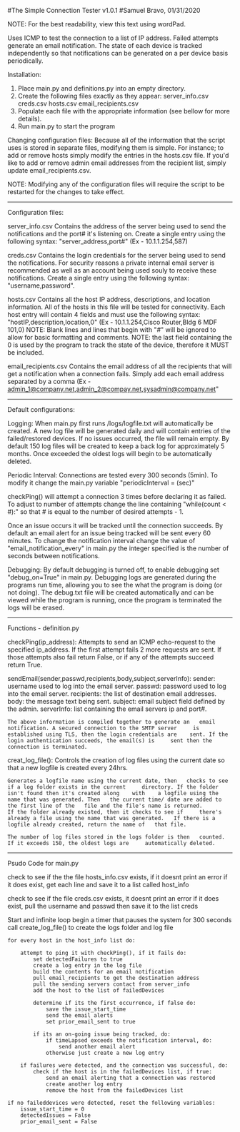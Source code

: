 #The Simple Connection Tester v1.0.1
#Samuel Bravo, 01/31/2020

NOTE: For the best readability, view this text using wordPad.

Uses ICMP to test the connection to a list of IP address. Failed attempts generate an email notification. The state of each device is tracked independently so that notifications can be generated on a per device basis periodically.

Installation:
  1. Place main.py and definitions.py into an empty directory.
  2. Create the following files exactly as they appear:
	server_info.csv
	creds.csv
	hosts.csv
	email_recipients.csv
  3. Populate each file with the appropriate information (see  	bellow for more details).
  4. Run main.py to start the program

Changing configuration files:
Because all of the information that the script uses is stored in separate files, modifying them is simple. For instance; to add or remove hosts simply modify the entries in the hosts.csv file. If you'd like to add or remove admin email addresses from the recipient list, simply update email_recipients.csv. 

NOTE: Modifying any of the configuration files will require the script to be restarted for the changes to take effect.

-----------------------------------------------------------------

Configuration files:

server_info.csv
 Contains the address of the server being used to send the notifications and the port# it's listening on. Create a single entry using the following syntax: "server_address,port#" (Ex - 10.1.1.254,587)

creds.csv 
Contains the login credentials for the server being used to send the notifications. For security reasons a private internal email server is recommended as well as an account being used souly to receive these notifications. Create a single entry using the following syntax: "username,password".

hosts.csv 
Contains all the host IP address, descriptions, and location information. All of the hosts in this file will be tested for connectivity. Each host entry will contain 4 fields and must use the following syntax: "hostIP,description,location,0" (Ex - 10.1.1.254,Cisco Router,Bldg 6 MDF 101,0)
NOTE: Blank lines and lines that begin with "#" will be ignored to allow for basic formatting and comments.
NOTE: the last field containing the 0 is used by the program to track the state of the device, therefore it MUST be included.

email_recipients.csv
Contains the email address of all the recipients that will get a notification when a connection fails. Simply add each email address separated by a comma (Ex - admin_1@company.net,admin_2@compay.net,sysadmin@company.net"

-----------------------------------------------------------------

Default configurations:

Logging:
When main.py first runs /logs/logfile.txt will automatically be created. A new log file will be generated daily and will contain entries of the failed/restored devices. If no issues occurred, the file will remain empty. By default 150 log files will be created to keep a back log for approximately 5 months. Once exceeded the oldest logs will begin to be automatically deleted.

Periodic Interval:
Connections are tested every 300 seconds (5min). To modify it change the main.py variable "periodicInterval = (sec)"

checkPing() will attempt a connection 3 times before declaring it as failed. To adjust to number of attempts change the line containing "while(count < #):" so that # is equal to the number of desired attempts - 1.

Once an issue occurs it will be tracked until the connection succeeds. By default an email alert for an issue being tracked will be sent every 60 minutes. To change the notification interval change the value of "email_notification_every" in main.py the integer specified is the number of seconds between notifications.

Debugging:
By default debugging is turned off, to enable debugging set "debug_on=True" in main.py. Debugging logs are generated during the programs run time, allowing you to see the what the program is doing (or not doing). The debug.txt file will be created automatically and can be viewed while the program is running, once the program is terminated the logs will be erased.

-----------------------------------------------------------------

Functions - definition.py

checkPing(ip_address):
	Attempts to send an ICMP echo-request to the specified 	ip_address. If the first attempt fails 2 more requests are 	sent. If those attempts also fail return False, or if any of 	the attempts succeed return True.

sendEmail(sender,passwd,recipients,body,subject,serverInfo):
	sender: username used to log into the email server.
	passwd: password used to log into the email server.
	recipients: the list of destination email addresses.
	body: the message text being sent.
	subject: email subject field defined by the admin.
	serverInfo: list containing the email servers ip and port#.
	
	The above information is compiled together to generate an 	email notification. A secured connection to the SMTP server 	is established using TLS, then the login credentials are 	sent. If the login authentication succeeds, the email(s) is 	sent then the connection is terminated.

creat_log_file():
	Controls the creation of log files using the current date so 	that a new logfile is created every 24hrs.

	Generates a logfile name using the current date, then 	checks to see if a log folder exists in the current 	directory. If the folder isn't found then it's created along 	with 	a logfile using the name that was generated. Then 	the current time/ date are added to the first line of the 	file and the file's name is returned.
	If the folder already existed, then it checks to see if 	there's already a file using the name that was generated. 	If there is a logfile already created, return the name of 	that file. 
	
	The number of log files stored in the logs folder is then 	counted. If it exceeds 150, the oldest logs are 	automatically deleted.

-----------------------------------------------------------------

Psudo Code for main.py

check to see if the the file hosts_info.csv exists, if it doesnt print an error
if it does exist, get each line and save it to a list called host_info

check to see if the file creds.csv exists, it doesnt print an error
if it does exist, pull the username and passwd then save it to the list creds

Start and infinite loop
	begin a timer that pauses the system for 300 seconds
	call create_log_file() to create the logs folder and log file

	for every host in the host_info list do:

		attempt to ping it with checkPing(), if it fails do:
			set detectedFailures to true
			create a log entry in the log file
			build the contents for an email notification
			pull email_recipients to get the destination address
			pull the sending servers contact from server_info
			add the host to the list of failedDevices

			determine if its the first occurrence, if false do:
				save the issue_start_time
				send the email alerts
				set prior_email_sent to true

			if its an on-going issue being tracked, do:
				if timeLapsed exceeds the notification interval, do:
					send another email alert
				otherwise just create a new log entry

		if failures were detected, and the connection was successful, do:
			check if the host is in the failedDevices list, if true:
				send an email alerting that a connection was restored
				create another log entry
				remove the host from the failedDevices list

	if no faileddevices were detected, reset the following variables:
		issue_start_time = 0
		detectedIssues = False
		prior_email_sent = False
		
				